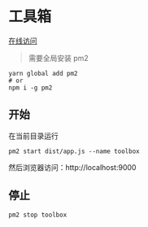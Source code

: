 # 工具箱

[在线访问](https://hhp1614.github.io/toolbox/client/build/#/)

> 需要全局安装 pm2

```shell script
yarn global add pm2
# or
npm i -g pm2
```

## 开始

在当前目录运行

```shell script
pm2 start dist/app.js --name toolbox
```

然后浏览器访问：http://localhost:9000

## 停止

```shell script
pm2 stop toolbox
```
